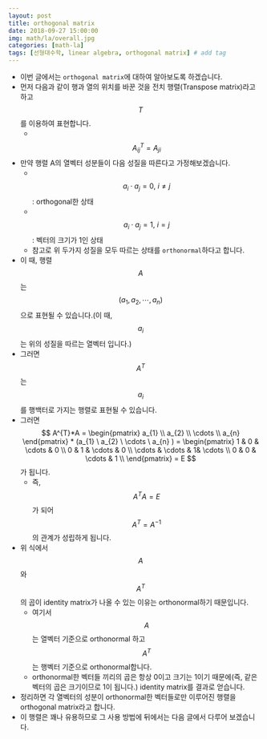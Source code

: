 ```yaml
---
layout: post
title: orthogonal matrix  
date: 2018-09-27 15:00:00
img: math/la/overall.jpg
categories: [math-la] 
tags: [선형대수학, linear algebra, orthogonal matrix] # add tag
---
```


- 이번 글에서는 `orthogonal matrix`에 대하여 알아보도록 하겠습니다.
- 먼저 다음과 같이 행과 열의 위치를 바꾼 것을 전치 행렬(Transpose matrix)라고 하고 $$ T $$를 이용하여 표현합니다.
    - 　$$ A^{T}_{ij} = A_{ji} $$
- 만약 행렬 A의 열벡터 성분들이 다음 성질을 따른다고 가정해보겠습니다.
    - 　$$ a_{i} \cdot a_{j} = 0, \ i \ne j $$ : orthogonal한 상태
    - 　$$ a_{i} \cdot a_{j} = 1, \ i = j $$ : 벡터의 크기가 1인 상태
    - 참고로 위 두가지 성질을 모두 따르는 상태를 `orthonormal`하다고 합니다.
- 이 때, 행렬 $$ A $$는 $$ (a_{1}, a_{2}, \cdots, a_{n}) $$ 으로 표현될 수 있습니다.(이 때, $$ a_{i} $$는 위의 성질을 따르는 열벡터 입니다.)
- 그러면 $$ A^{T} $$는 $$ a_{i} $$를 행백터로 가지는 행렬로 표현될 수 있습니다.
- 그러면 $$ A^{T}*A = \begin{pmatrix} a_{1} \\ a_{2} \\ \cdots \\ a_{n} \end{pmatrix} * (a_{1} \ a_{2} \ \cdots \  a_{n} ) = \begin{pmatrix} 1 & 0 & \cdots & 0 \\ 0 & 1 & \cdots & 0 \\ \cdots & \cdots & 1& \cdots  \\ 0 & 0  & \cdots & 1 \\ \end{pmatrix} = E $$ 가 됩니다.
    - 즉, $$ A^{T}A = E $$가 되어 $$ A^{T} = A^{-1} $$의 관계가 성립하게 됩니다.
- 위 식에서 $$ A $$와 $$ A^{T} $$의 곱이 identity matrix가 나올 수 있는 이유는 orthonormal하기 때문입니다.
    - 여기서 $$ A $$는 열벡터 기준으로 orthonormal 하고 $$ A^{T} $$는 행벡터 기준으로 orthonormal합니다.
    - orthonormal한 벡터들 끼리의 곱은 항상 0이고 크기는 1이기 때문에(즉, 같은 벡터의 곱은 크기이므로 1이 됩니다.) identity matrix를 결과로 얻습니다.
- 정리하면 각 열벡터의 성분이 orthonormal한 벡터들로만 이루어진 행렬을 orthogonal matrix라고 합니다.
- 이 행렬은 꽤나 유용하므로 그 사용 방법에 뒤에서는 다음 글에서 다루어 보겠습니다.  
      
 

